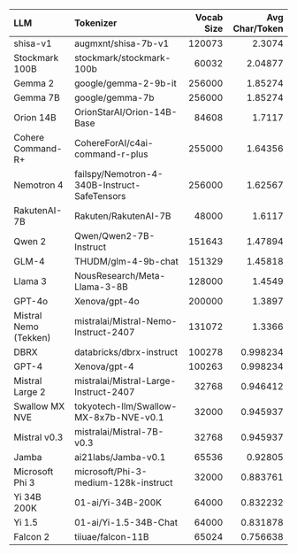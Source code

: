 | LLM                   | Tokenizer                                    |   Vocab Size |   Avg Char/Token |
|:----------------------|:---------------------------------------------|-------------:|-----------------:|
| shisa-v1              | augmxnt/shisa-7b-v1                          |       120073 |         2.3074   |
| Stockmark 100B        | stockmark/stockmark-100b                     |        60032 |         2.04877  |
| Gemma 2               | google/gemma-2-9b-it                         |       256000 |         1.85274  |
| Gemma 7B              | google/gemma-7b                              |       256000 |         1.85274  |
| Orion 14B             | OrionStarAI/Orion-14B-Base                   |        84608 |         1.7117   |
| Cohere Command-R+     | CohereForAI/c4ai-command-r-plus              |       255000 |         1.64356  |
| Nemotron 4            | failspy/Nemotron-4-340B-Instruct-SafeTensors |       256000 |         1.62567  |
| RakutenAI-7B          | Rakuten/RakutenAI-7B                         |        48000 |         1.6117   |
| Qwen 2                | Qwen/Qwen2-7B-Instruct                       |       151643 |         1.47894  |
| GLM-4                 | THUDM/glm-4-9b-chat                          |       151329 |         1.45818  |
| Llama 3               | NousResearch/Meta-Llama-3-8B                 |       128000 |         1.4549   |
| GPT-4o                | Xenova/gpt-4o                                |       200000 |         1.3897   |
| Mistral Nemo (Tekken) | mistralai/Mistral-Nemo-Instruct-2407         |       131072 |         1.3366   |
| DBRX                  | databricks/dbrx-instruct                     |       100278 |         0.998234 |
| GPT-4                 | Xenova/gpt-4                                 |       100263 |         0.998234 |
| Mistral Large 2       | mistralai/Mistral-Large-Instruct-2407        |        32768 |         0.946412 |
| Swallow MX NVE        | tokyotech-llm/Swallow-MX-8x7b-NVE-v0.1       |        32000 |         0.945937 |
| Mistral v0.3          | mistralai/Mistral-7B-v0.3                    |        32768 |         0.945937 |
| Jamba                 | ai21labs/Jamba-v0.1                          |        65536 |         0.92805  |
| Microsoft Phi 3       | microsoft/Phi-3-medium-128k-instruct         |        32000 |         0.883761 |
| Yi 34B 200K           | 01-ai/Yi-34B-200K                            |        64000 |         0.832232 |
| Yi 1.5                | 01-ai/Yi-1.5-34B-Chat                        |        64000 |         0.831878 |
| Falcon 2              | tiiuae/falcon-11B                            |        65024 |         0.756638 |